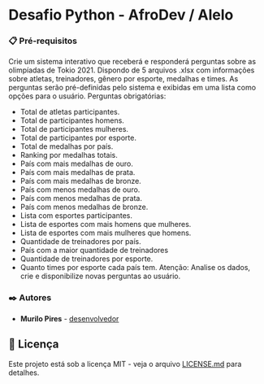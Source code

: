 # Desafio Python - AfroDev / Alelo

### 📋 Pré-requisitos

Crie um sistema interativo que receberá e responderá perguntas sobre as olimpíadas de Tokio 2021.
Dispondo de 5 arquivos .xlsx com informações sobre atletas, treinadores, gênero por esporte, medalhas e times.
As perguntas serão pré-definidas pelo sistema e exibidas em uma lista como opções para o usuário.
Perguntas obrigatórias:
- Total de atletas participantes.
- Total de participantes homens.
- Total de participantes mulheres.
- Total de participantes por esporte.
- Total de medalhas por país.
- Ranking por medalhas totais.
- País com mais medalhas de ouro.
- País com mais medalhas de prata.
- País com mais medalhas de bronze.
- País com menos medalhas de ouro.
- País com menos medalhas de prata.
- País com menos medalhas de bronze.
- Lista com esportes participantes.
- Lista de esportes com mais homens que mulheres.
- Lista de esportes com mais mulheres que homens.
- Quantidade de treinadores por país.
- País com a maior quantidade de treinadores
- Quantidade de treinadores por esporte.
- Quanto times por esporte cada país tem.
Atenção: Analise os dados, crie e disponibilize novas perguntas ao usuário.


### ✒️ Autores

* **Murilo Pires** - [desenvolvedor](https://github.com/PiresMurilo)


## 📄 Licença

Este projeto está sob a licença MIT - veja o arquivo [LICENSE.md](https://github.com/usuario/projeto/licenca) para detalhes.
